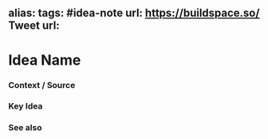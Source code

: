 alias: 
tags: #idea-note
url: https://buildspace.so/
Tweet url: 
---
# Idea Name

### Context / Source


### Key Idea


### See also
